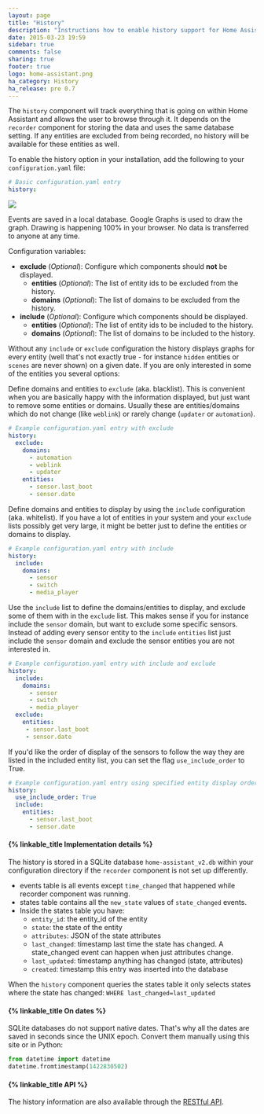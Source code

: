 ```yaml
---
layout: page
title: "History"
description: "Instructions how to enable history support for Home Assistant."
date: 2015-03-23 19:59
sidebar: true
comments: false
sharing: true
footer: true
logo: home-assistant.png
ha_category: History
ha_release: pre 0.7
---
```



The `history` component will track everything that is going on within Home Assistant and allows the user to browse through it. It depends on the `recorder` component for storing the data and uses the same database setting. If any entities are excluded from being recorded, no history will be available for these entities as well.

To enable the history option in your installation, add the following to your `configuration.yaml` file:

```yaml
# Basic configuration.yaml entry
history:
```

<p class='img'>
  <a href='{{site_root}}/images/screenshots/component_history_24h.png'>
    <img src='{{site_root}}/images/screenshots/component_history_24h.png' />
  </a>
</p>

<p class='note'>
Events are saved in a local database. Google Graphs is used to draw the graph. Drawing is happening 100% in your browser. No data is transferred to anyone at any time.
</p>


Configuration variables:

- **exclude** (*Optional*): Configure which components should **not** be displayed. 
  - **entities** (*Optional*): The list of entity ids to be excluded from the history.
  - **domains** (*Optional*): The list of domains to be excluded from the history.
- **include** (*Optional*): Configure which components should be displayed. 
  - **entities** (*Optional*): The list of entity ids to be included to the history.
  - **domains** (*Optional*): The list of domains to be included to the history.

Without any `include` or `exclude` configuration the history displays graphs for every entity (well that's not exactly true - for instance `hidden` entities or `scenes` are never shown) on a given date. If you are only interested in some of the entities you several options:

Define domains and entities to `exclude` (aka. blacklist). This is convenient when you are basically happy with the information displayed, but just want to remove some entities or domains. Usually these are entities/domains which do not change (like `weblink`) or rarely change (`updater` or `automation`).

```yaml
# Example configuration.yaml entry with exclude
history:
  exclude:
    domains:
      - automation
      - weblink
      - updater
    entities:
      - sensor.last_boot
      - sensor.date
```

Define domains and entities to display by using the `include` configuration (aka. whitelist). If you have a lot of entities in your system and your `exclude` lists possibly get very large, it might be better just to define the entities or domains to display.

```yaml
# Example configuration.yaml entry with include
history:
  include:
    domains:
      - sensor
      - switch
      - media_player
```

Use the `include` list to define the domains/entities to display, and exclude some of them with in the `exclude` list. This makes sense if you for instance include the `sensor` domain, but want to exclude some specific sensors. Instead of adding every sensor entity to the `include` `entities` list just include the `sensor` domain and exclude the sensor entities you are not interested in.

```yaml
# Example configuration.yaml entry with include and exclude
history:
  include:
    domains:
      - sensor
      - switch
      - media_player
  exclude:
    entities:
     - sensor.last_boot
     - sensor.date
```

If you'd like the order of display of the sensors to follow the way
they are listed in the included entity list, you can set the flag
`use_include_order` to True.

```yaml
# Example configuration.yaml entry using specified entity display order
history:
  use_include_order: True
  include:
    entities:
      - sensor.last_boot
      - sensor.date
```


#### {% linkable_title Implementation details %}

The history is stored in a SQLite database `home-assistant_v2.db` within your configuration directory if the `recorder` component is not set up differently.

 - events table is all events except `time_changed` that happened while recorder component was running.
 - states table contains all the `new_state` values of `state_changed` events.
 - Inside the states table you have:
   - `entity_id`: the entity_id of the entity
   - `state`: the state of the entity
   - `attributes`: JSON of the state attributes
   - `last_changed`: timestamp last time the state has changed. A state_changed event can happen when just attributes change.
   - `last_updated`: timestamp anything has changed (state, attributes)
   - `created`: timestamp this entry was inserted into the database

When the `history` component queries the states table it only selects states where the state has changed: `WHERE last_changed=last_updated`

#### {% linkable_title On dates %} 

SQLite databases do not support native dates. That's why all the dates are saved in seconds since the UNIX epoch. Convert them manually using this site or in Python:

```python
from datetime import datetime
datetime.fromtimestamp(1422830502)
```

#### {% linkable_title API %}

The history information are also available through the [RESTful API](/developers/rest_api/#get-apihistory).

